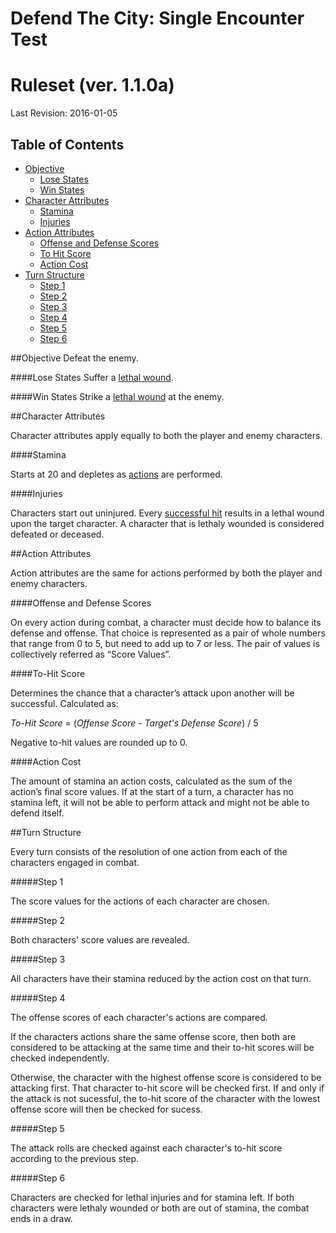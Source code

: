 # Defend The City: Single Encounter Test
# Ruleset (ver. 1.1.0a)
Last Revision: 2016-01-05

## Table of Contents
- [Objective](#objective)
    - [Lose States](#lose-states)
    - [Win States](#win-states)
- [Character Attributes](#character-attributes)
  - [Stamina](#stamina)
  - [Injuries](#injuries)
- [Action Attributes](#action-attributes)
  - [Offense and Defense Scores](#offense-and-defense-scores)
  - [To Hit Score](#to-hit-score)
  - [Action Cost](#action-cost)
- [Turn Structure](#turn-structure)
     - [Step 1](#step-1)
     - [Step 2](#step-2)
     - [Step 3](#step-3)
     - [Step 4](#step-4)     
     - [Step 5](#step-5)
     - [Step 6](#step-6)
 
##Objective
Defeat the enemy.

####Lose States
Suffer a [lethal wound](#injuries).

####Win States
Strike a [lethal wound](#injuries) at the enemy.

##Character Attributes

Character attributes apply equally to both the player and enemy characters.

####Stamina

Starts at 20 and depletes as [actions](#action-attributes) are performed.

####Injuries

Characters start out uninjured. 
Every [successful hit](#to-hit-score) results in a lethal wound upon the target character.
A character that is lethaly wounded is considered defeated or deceased.

##Action Attributes

Action attributes are the same for actions performed by both the player and enemy characters.

####Offense and Defense Scores

On every action during combat, a character must decide how to balance its defense and offense. 
That choice is represented as a pair of whole numbers that range from 0 to 5, but need to add up to 7 or less. 
The pair of values is collectively referred as “Score Values”.

####To-Hit Score

Determines the chance that a character’s attack upon another will be successful. Calculated as: 

*To-Hit Score* = (*Offense Score* - *Target's Defense Score*) / 5

Negative to-hit values are rounded up to 0.

####Action Cost

The amount of stamina an action costs, calculated as the sum of the action’s final score values. If at the start of a turn, a character has no stamina left, it will not be able to perform attack and might not be able to defend itself.

##Turn Structure

Every turn consists of the resolution of one action from each of the characters engaged in combat.

#####Step 1

The score values for the actions of each character are chosen.

#####Step 2

Both characters' score values are revealed. 

#####Step 3

All characters have their stamina reduced by the action cost on that turn.

#####Step 4

The offense scores of each character's actions are compared. 

If the characters actions share the same offense score, then both are considered to be attacking at the same time and their to-hit scores will be checked independently.

Otherwise, the character with the highest offense score is considered to be attacking first. 
That character to-hit score will be checked first. If and only if the attack is not sucessful, the to-hit score of the character with the lowest offense score will then be checked for sucess.

#####Step 5

The attack rolls are checked against each character's to-hit score according to the previous step.

#####Step 6

Characters are checked for lethal injuries and for stamina left. 
If both characters were lethaly wounded or both are out of stamina, the combat ends in a draw.
